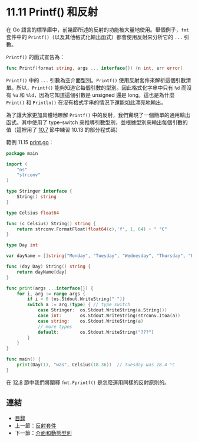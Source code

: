 # 11.11 Printf() 和反射

在 Go 語言的標準庫中，前幾節所述的反射的功能被大量地使用。舉個例子，`fmt` 套件中的 `Printf()`（以及其他格式化輸出函式）都會使用反射來分析它的 `...` 引數。

`Printf()` 的函式宣告為：

```go
func Printf(format string, args ... interface{}) (n int, err error)
```

`Printf()` 中的 `...` 引數為空介面型別。`Printf()` 使用反射套件來解析這個引數清單。所以，`Printf()` 能夠知道它每個引數的型別。因此格式化字串中只有 `%d` 而沒有 `%u` 和 `%ld`，因為它知道這個引數是 unsigned 還是 long。這也是為什麼 `Print()` 和 `Println()` 在沒有格式字串的情況下還能如此漂亮地輸出。

為了讓大家更加具體地瞭解 `Printf()` 中的反射，我們實現了一個簡單的通用輸出函式。其中使用了 type-switch 來推導引數型別，並根據型別來輸出每個引數的值（這裡用了 [10.7](10.7.md) 節中練習 10.13 的部分程式碼）

範例 11.15 [print.go](examples/chapter_11/print.go)：

```go
package main

import (
	"os"
	"strconv"
)

type Stringer interface {
	String() string
}

type Celsius float64

func (c Celsius) String() string {
	return strconv.FormatFloat(float64(c),'f', 1, 64) + " °C"
}

type Day int

var dayName = []string{"Monday", "Tuesday", "Wednesday", "Thursday", "Friday", "Saturday", "Sunday"}

func (day Day) String() string {
	return dayName[day]
}

func print(args ...interface{}) {
	for i, arg := range args {
		if i > 0 {os.Stdout.WriteString(" ")}
		switch a := arg.(type) { // type switch
			case Stringer:	os.Stdout.WriteString(a.String())
			case int:		os.Stdout.WriteString(strconv.Itoa(a))
			case string:	os.Stdout.WriteString(a)
			// more types
			default:		os.Stdout.WriteString("???")
		}
	}
}

func main() {
	print(Day(1), "was", Celsius(18.36))  // Tuesday was 18.4 °C
}
```

在 [12.8](12.8.md) 節中我們將闡釋 `fmt.Fprintf()` 是怎麼運用同樣的反射原則的。

## 連結

- [目錄](directory.md)
- 上一節：[反射套件](11.10.md)
- 下一節：[介面和動態型別](11.12.md)
